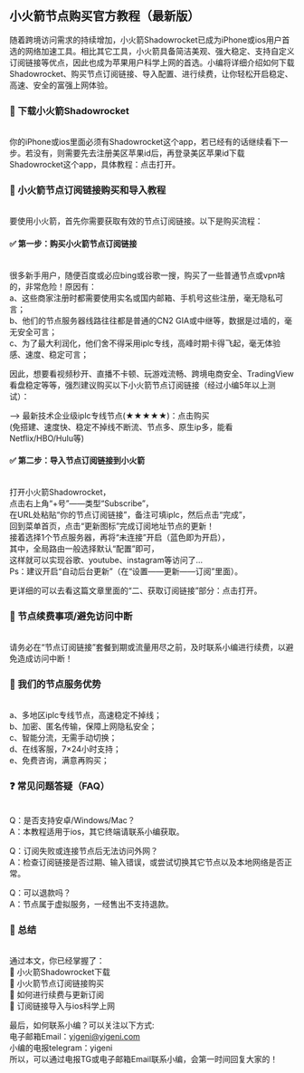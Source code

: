 <!-- wp:heading {"level":5} -->
<h2>小火箭节点购买官方教程（最新版）</h2>
<!-- /wp:heading -->

随着跨境访问需求的持续增加，小火箭Shadowrocket已成为iPhone或ios用户首选的网络加速工具。相比其它工具，小火箭具备简洁美观、强大稳定、支持自定义订阅链接等优点，因此也成为苹果用户科学上网的首选。小编将详细介绍如何下载Shadowrocket、购买节点订阅链接、导入配置、进行续费，让你轻松开启稳定、高速、安全的富强上网体验。

<h3>📌 下载小火箭Shadowrocket</h3><br />
你的iPhone或ios里面必须有Shadowrocket这个app，若已经有的话继续看下一步。若没有，则需要先去注册美区苹果id后，再登录美区苹果id下载Shadowrocket这个app，具体教程：点击打开。

<h3>🛒 小火箭节点订阅链接购买和导入教程</h3><br />
要使用小火箭，首先你需要获取有效的节点订阅链接。以下是购买流程：

<h4>✅ 第一步：购买小火箭节点订阅链接</h4><br />
很多新手用户，随便百度或必应bing或谷歌一搜，购买了一些普通节点或vpn啥的，非常危险！原因有：<br />
a、这些商家注册时都需要使用实名或国内邮箱、手机号这些注册，毫无隐私可言；<br />
b、他们的节点服务器线路往往都是普通的CN2 GIA或中继等，数据是过墙的，毫无安全可言；<br />
c、为了最大利润化，他们舍不得采用iplc专线，高峰时期卡得飞起，毫无体验感、速度、稳定可言；

因此，想要看视频秒开、直播不卡顿、玩游戏流畅、跨境电商安全、TradingView看盘稳定等等，强烈建议购买以下小火箭节点订阅链接（经过小编5年以上测试）：

–> 最新技术企业级iplc专线节点(★★★★★)：点击购买<br />
(免搭建、速度快、稳定不掉线不断流、节点多、原生ip多，能看Netflix/HBO/Hulu等)

<h4>✅ 第二步：导入节点订阅链接到小火箭</h4><br />
打开小火箭Shadowrocket，<br />
点击右上角“+号”——类型“Subscribe”，<br />
在URL处粘贴“你的节点订阅链接”，备注可填iplc，然后点击“完成”，<br />
回到菜单首页，点击“更新图标”完成订阅地址节点的更新！<br />
接着选择1个节点服务器，再将“未连接”开启（蓝色即为开启），<br />
其中，全局路由一般选择默认“配置”即可，<br />
这样就可以实现谷歌、youtube、instagram等访问了…<br />
Ps：建议开启“自动后台更新”（在“设置——更新——订阅”里面）。

更详细的可以去看这篇文章里面的“二、获取订阅链接”部分：点击打开。

<h3>🔄 节点续费事项/避免访问中断</h3><br />
请务必在“节点订阅链接”套餐到期或流量用尽之前，及时联系小编进行续费，以避免造成访问中断！

<h3>🚀 我们的节点服务优势</h3><br />
a、多地区iplc专线节点，高速稳定不掉线；<br />
b、加密、匿名传输，保障上网隐私安全；<br />
c、智能分流，无需手动切换；<br />
d、在线客服，7×24小时支持；<br />
e、免费咨询，满意再购买；

<h3>❓ 常见问题答疑（FAQ）</h3><br />
Q：是否支持安卓/Windows/Mac？<br />
A：本教程适用于ios，其它终端请联系小编获取。

Q：订阅失败或连接节点后无法访问外网？<br />
A：检查订阅链接是否过期、输入错误，或尝试切换其它节点以及本地网络是否正常。

Q：可以退款吗？<br />
A：节点属于虚拟服务，一经售出不支持退款。

<h3>📝 总结</h3><br />
通过本文，你已经掌握了：<br />
🎯 小火箭Shadowrocket下载<br />
🎯 小火箭节点订阅链接购买<br />
🎯 如何进行续费与更新订阅<br />
🎯 订阅链接导入与ios科学上网

最后，如何联系小编？可以关注以下方式:<br />
电子邮箱Email：yigeni@yigeni.com<br />
小编的电报telegram：yigeni<br />
所以，可以通过电报TG或电子邮箱Email联系小编，会第一时间回复大家的！
